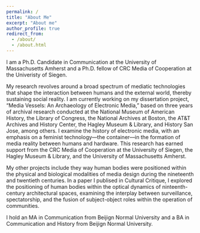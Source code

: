 ```yaml
---
permalink: /
title: "About Me"
excerpt: "About me"
author_profile: true
redirect_from: 
  - /about/
  - /about.html
---
```


I am a Ph.D. Candidate in Communication at the University of Massachusetts Amherst and a Ph.D. fellow of CRC Media of Cooperation at the Univeristy of Siegen. 

My research revolves around a broad spectrum of mediatic technologies that shape the interaction between humans and the external world, thereby sustaining social reality. I am currently working on my dissertation project, “Media Vessels: An Archaeology of Electronic Media,” based on three years of archival research conducted at the National Museum of American History, the Library of Congress, the National Archives at Boston, the AT&T Archives and History Center, the Hagley Museum & Library, and History San Jose, among others. I examine the history of electronic media, with an emphasis on a feminist technology—the container––in the formation of media reality between humans and hardware. This research has earned support from the CRC Media of Cooperation at the University of Siegen, the Hagley Museum & Library, and the University of Massachusetts Amherst. 

My other projects include they way human bodies were positioned within the physical and biological modalities of media design during the nineteenth and twentieth centuries. In a paper I publised in Cultural Critique, I explored the positioning of human bodies within the optical dynamics of ninteenth-century architectural spaces, examining the interplay between surveillance, spectatorship, and the fusion of subject-object roles within the operation of communities.

I hold an MA in Communication from Beijign Normal University and a BA in Communication and History from Beijign Normal University.


